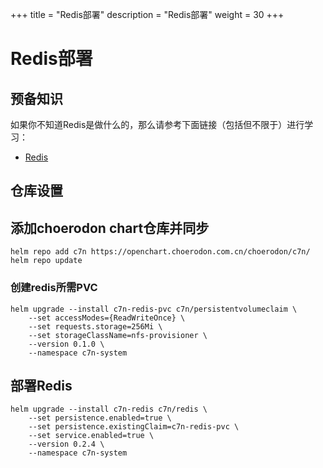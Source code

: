 +++
title = "Redis部署"
description = "Redis部署"
weight = 30
+++

# Redis部署

## 预备知识

如果你不知道Redis是做什么的，那么请参考下面链接（包括但不限于）进行学习：

- [Redis](https://redis.io/)

## 仓库设置

## 添加choerodon chart仓库并同步

```shell
helm repo add c7n https://openchart.choerodon.com.cn/choerodon/c7n/
helm repo update
```

### 创建redis所需PVC

```shell
helm upgrade --install c7n-redis-pvc c7n/persistentvolumeclaim \
    --set accessModes={ReadWriteOnce} \
    --set requests.storage=256Mi \
    --set storageClassName=nfs-provisioner \
    --version 0.1.0 \
    --namespace c7n-system
```

## 部署Redis

```shell
helm upgrade --install c7n-redis c7n/redis \
    --set persistence.enabled=true \
    --set persistence.existingClaim=c7n-redis-pvc \
    --set service.enabled=true \
    --version 0.2.4 \
    --namespace c7n-system
```
